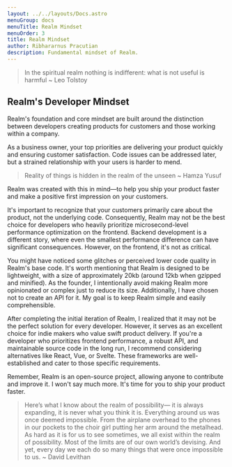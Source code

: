 ```yaml
---
layout: ../../layouts/Docs.astro
menuGroup: docs
menuTitle: Realm Mindset
menuOrder: 3
title: Realm Mindset
author: Ribhararnus Pracutian
description: Fundamental mindset of Realm.
---
```


> In the spiritual realm nothing is indifferent: what is not useful is harmful ~ Leo Tolstoy

## Realm's Developer Mindset

Realm's foundation and core mindset are built around the distinction between developers creating products for customers and those working within a company.

As a business owner, your top priorities are delivering your product quickly and ensuring customer satisfaction. Code issues can be addressed later, but a strained relationship with your users is harder to mend.

> Reality of things is hidden in the realm of the unseen ~ Hamza Yusuf

Realm was created with this in mind—to help you ship your product faster and make a positive first impression on your customers.

It's important to recognize that your customers primarily care about the product, not the underlying code. Consequently, Realm may not be the best choice for developers who heavily prioritize microsecond-level performance optimization on the frontend. Backend development is a different story, where even the smallest performance difference can have significant consequences. However, on the frontend, it's not as critical.

You might have noticed some glitches or perceived lower code quality in Realm's base code. It's worth mentioning that Realm is designed to be lightweight, with a size of approximately 20kb (around 12kb when gzipped and minified). As the founder, I intentionally avoid making Realm more opinionated or complex just to reduce its size. Additionally, I have chosen not to create an API for it. My goal is to keep Realm simple and easily comprehensible.

After completing the initial iteration of Realm, I realized that it may not be the perfect solution for every developer. However, it serves as an excellent choice for indie makers who value swift product delivery. If you're a developer who prioritizes frontend performance, a robust API, and maintainable source code in the long run, I recommend considering alternatives like React, Vue, or Svelte. These frameworks are well-established and cater to those specific requirements.

Remember, Realm is an open-source project, allowing anyone to contribute and improve it. I won't say much more. It's time for you to ship your product faster.

> Here’s what I know about the realm of possibility— it is always expanding, it is never what you think it is. Everything around us was once deemed impossible. From the airplane overhead to the phones in our pockets to the choir girl putting her arm around the metalhead. As hard as it is for us to see sometimes, we all exist within the realm of possibility. Most of the limits are of our own world’s devising. And yet, every day we each do so many things that were once impossible to us. ~ David Levithan
